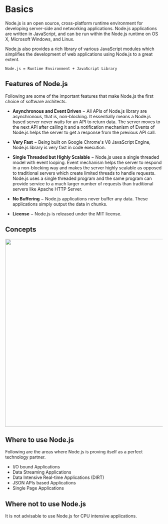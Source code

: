 # Basics
Node.js is an open source, cross-platform runtime environment for developing server-side and networking applications. Node.js applications are written in JavaScript, and can be run within the Node.js runtime on OS X, Microsoft Windows, and Linux.

Node.js also provides a rich library of various JavaScript modules which simplifies the development of web applications using Node.js to a great extent.
```
Node.js = Runtime Environment + JavaScript Library
```

## Features of Node.js
Following are some of the important features that make Node.js the first choice of software architects.

* **Asynchronous and Event Driven** − All APIs of Node.js library are asynchronous, that is, non-blocking. It essentially means a Node.js based server never waits for an API to return data. The server moves to the next API after calling it and a notification mechanism of Events of Node.js helps the server to get a response from the previous API call.

* **Very Fast** − Being built on Google Chrome's V8 JavaScript Engine, Node.js library is very fast in code execution.

* **Single Threaded but Highly Scalable** − Node.js uses a single threaded model with event looping. Event mechanism helps the server to respond in a non-blocking way and makes the server highly scalable as opposed to traditional servers which create limited threads to handle requests. Node.js uses a single threaded program and the same program can provide service to a much larger number of requests than traditional servers like Apache HTTP Server.

* **No Buffering** − Node.js applications never buffer any data. These applications simply output the data in chunks.

* **License** − Node.js is released under the MIT license.

## Concepts
<p align="center">
  <img src="images/nodejs_concepts.png" width="600"/>
</p>

## Where to use Node.js
Following are the areas where Node.js is proving itself as a perfect technology partner.
* I/O bound Applications
* Data Streaming Applications
* Data Intensive Real-time Applications (DIRT)
* JSON APIs based Applications
* Single Page Applications


## Where not to use Node.js
It is not advisable to use Node.js for CPU intensive applications.
